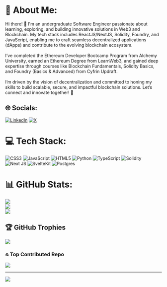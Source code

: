 # 💫 About Me:
Hi there! 👋 I'm an undergraduate Software Engineer passionate about learning, exploring, and building innovative solutions in Web3 and Blockchain. My tech stack includes ReactJS/NextJS, Solidity, Foundry, and JavaScript, enabling me to craft seamless decentralized applications (dApps) and contribute to the evolving blockchain ecosystem.<br><br>I’ve completed the Ethereum Developer Bootcamp Program from Alchemy University, earned an Ethereum Degree from LearnWeb3, and gained deep expertise through courses like Blockchain Fundamentals, Solidity Basics, and Foundry (Basics & Advanced) from Cyfrin Updraft.<br><br>I’m driven by the vision of decentralization and committed to honing my skills to build scalable, secure, and impactful blockchain solutions. Let’s connect and innovate together! 🚀


## 🌐 Socials:
[![LinkedIn](https://img.shields.io/badge/LinkedIn-%230077B5.svg?logo=linkedin&logoColor=white)](https://linkedin.com/in/affan-imran-124910190) [![X](https://img.shields.io/badge/X-black.svg?logo=X&logoColor=white)](https://x.com/AffanImran15) 

# 💻 Tech Stack:
![CSS3](https://img.shields.io/badge/css3-%231572B6.svg?style=for-the-badge&logo=css3&logoColor=white) ![JavaScript](https://img.shields.io/badge/javascript-%23323330.svg?style=for-the-badge&logo=javascript&logoColor=%23F7DF1E) ![HTML5](https://img.shields.io/badge/html5-%23E34F26.svg?style=for-the-badge&logo=html5&logoColor=white) ![Python](https://img.shields.io/badge/python-3670A0?style=for-the-badge&logo=python&logoColor=ffdd54) ![TypeScript](https://img.shields.io/badge/typescript-%23007ACC.svg?style=for-the-badge&logo=typescript&logoColor=white) ![Solidity](https://img.shields.io/badge/Solidity-%23363636.svg?style=for-the-badge&logo=solidity&logoColor=white) ![Next JS](https://img.shields.io/badge/Next-black?style=for-the-badge&logo=next.js&logoColor=white) ![SvelteKit](https://img.shields.io/badge/sveltekit-%23ff3e00.svg?style=for-the-badge&logo=svelte&logoColor=white) ![Postgres](https://img.shields.io/badge/postgres-%23316192.svg?style=for-the-badge&logo=postgresql&logoColor=white)
# 📊 GitHub Stats:
![](https://github-readme-stats.vercel.app/api?username=AffanImran1303&theme=dark&hide_border=false&include_all_commits=false&count_private=false)<br/>
![](https://github-readme-streak-stats.herokuapp.com/?user=AffanImran1303&theme=dark&hide_border=false)<br/>
![](https://github-readme-stats.vercel.app/api/top-langs/?username=AffanImran1303&theme=dark&hide_border=false&include_all_commits=false&count_private=false&layout=compact)

## 🏆 GitHub Trophies
![](https://github-profile-trophy.vercel.app/?username=AffanImran1303&theme=gruvbox&no-frame=true&no-bg=true&margin-w=4)

### 🔝 Top Contributed Repo
![](https://github-contributor-stats.vercel.app/api?username=AffanImran1303&limit=5&theme=dark&combine_all_yearly_contributions=true)

---
[![](https://visitcount.itsvg.in/api?id=AffanImran1303&icon=0&color=0)](https://visitcount.itsvg.in)

<!-- Proudly created with GPRM ( https://gprm.itsvg.in ) -->
